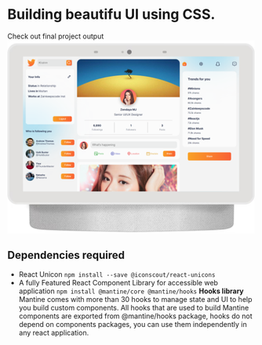 # Building beautifu UI using CSS.
Check out final project output
![](img/final-project-output.png)

## Dependencies required
- React Unicon `npm install --save @iconscout/react-unicons`
- A fully Featured React Component Library for accessible web application `npm install @mantine/core @mantine/hooks`
<strong>Hooks library</strong>
Mantine comes with more than 30 hooks to manage state and UI to help you build custom components.
All hooks that are used to build Mantine components are exported from @mantine/hooks package, hooks do not depend on components packages, you can use them independently in any react application.